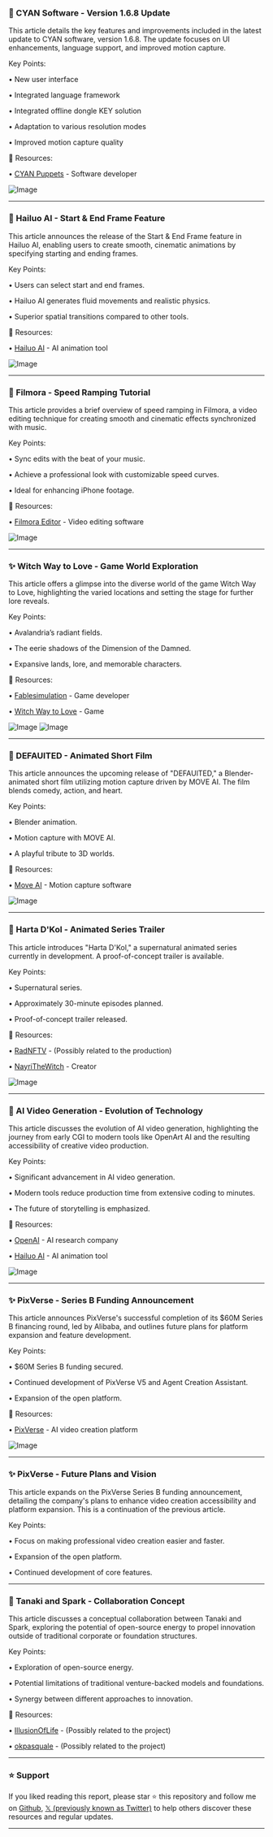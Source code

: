 ### 🤖 CYAN Software - Version 1.6.8 Update

This article details the key features and improvements included in the latest update to CYAN software, version 1.6.8.  The update focuses on UI enhancements, language support, and improved motion capture.

Key Points:

• New user interface


• Integrated language framework


• Integrated offline dongle KEY solution


• Adaptation to various resolution modes


• Improved motion capture quality


🔗 Resources:

• [CYAN Puppets](https://x.com/cyanpuppets) - Software developer


![Image](https://pbs.twimg.com/amplify_video_thumb/1965966350746263552/img/Q2o14ALSlIpPulzj.jpg)


---

### 🚀 Hailuo AI - Start & End Frame Feature

This article announces the release of the Start & End Frame feature in Hailuo AI, enabling users to create smooth, cinematic animations by specifying starting and ending frames.

Key Points:

•  Users can select start and end frames.


• Hailuo AI generates fluid movements and realistic physics.


• Superior spatial transitions compared to other tools.



🔗 Resources:

• [Hailuo AI](https://x.com/Hailuo_AI) - AI animation tool


![Image](https://pbs.twimg.com/ext_tw_video_thumb/1965764732188610560/pu/img/tFYFTAMw9AjUxHIZ.jpg)


---

### 🚀 Filmora - Speed Ramping Tutorial

This article provides a brief overview of speed ramping in Filmora, a video editing technique for creating smooth and cinematic effects synchronized with music.


Key Points:

•  Sync edits with the beat of your music.


• Achieve a professional look with customizable speed curves.


• Ideal for enhancing iPhone footage.



🔗 Resources:

• [Filmora Editor](https://x.com/Filmora_Editor) - Video editing software


![Image](https://pbs.twimg.com/amplify_video_thumb/1965941429525688320/img/H5hVo3SlKMZPwSN-.jpg)


---

### ✨ Witch Way to Love - Game World Exploration

This article offers a glimpse into the diverse world of the game Witch Way to Love, highlighting the varied locations and setting the stage for further lore reveals.

Key Points:

• Avalandria’s radiant fields.


• The eerie shadows of the Dimension of the Damned.


• Expansive lands, lore, and memorable characters.



🔗 Resources:

• [Fablesimulation](https://x.com/fablesimulation) - Game developer


• [Witch Way to Love](https://x.com/WitchWayToLove) - Game


![Image](https://pbs.twimg.com/media/G0f-eVoX0AAPw1F?format=jpg&name=small)
![Image](https://pbs.twimg.com/media/G0f-eVmXwAEWfkx?format=jpg&name=small)


---

### 🤖 DEFAUlTED - Animated Short Film

This article announces the upcoming release of "DEFAUlTED," a Blender-animated short film utilizing motion capture driven by MOVE AI. The film blends comedy, action, and heart.

Key Points:

•  Blender animation.


• Motion capture with MOVE AI.


•  A playful tribute to 3D worlds.



🔗 Resources:

• [Move AI](https://x.com/MoveAI_) - Motion capture software


![Image](https://pbs.twimg.com/amplify_video_thumb/1965826808034811904/img/Ucxso3oqqGmdxpop.jpg)


---

### 🤖 Harta D'Kol - Animated Series Trailer

This article introduces "Harta D'Kol," a supernatural animated series currently in development.  A proof-of-concept trailer is available.

Key Points:

• Supernatural series.


• Approximately 30-minute episodes planned.


• Proof-of-concept trailer released.



🔗 Resources:

• [RadNFTV](https://x.com/RadNFTV) -  (Possibly related to the production)


• [NayriTheWitch](https://x.com/NayriTheWitch) - Creator


![Image](https://pbs.twimg.com/amplify_video_thumb/1963775839969107969/img/Lb51nR0Nowkj3qLo.jpg)


---

### 🤖 AI Video Generation - Evolution of Technology

This article discusses the evolution of AI video generation, highlighting the journey from early CGI to modern tools like OpenArt AI and the resulting accessibility of creative video production.


Key Points:

•  Significant advancement in AI video generation.


• Modern tools reduce production time from extensive coding to minutes.


•  The future of storytelling is emphasized.



🔗 Resources:

• [OpenAI](https://x.com/OpenAI) - AI research company


• [Hailuo AI](https://x.com/Hailuo_AI) - AI animation tool


![Image](https://pbs.twimg.com/amplify_video_thumb/1963874121965568000/img/AXRmtRzrYLMLnrQ3.jpg)


---

### ✨ PixVerse - Series B Funding Announcement

This article announces PixVerse's successful completion of its $60M Series B financing round, led by Alibaba, and outlines future plans for platform expansion and feature development.


Key Points:

• $60M Series B funding secured.


• Continued development of PixVerse V5 and Agent Creation Assistant.


• Expansion of the open platform.


🔗 Resources:

• [PixVerse](https://x.com/PixVerse_) - AI video creation platform


![Image](https://pbs.twimg.com/media/G0c-Co1bgAQ2nf4?format=jpg&name=small)


---

### ✨ PixVerse - Future Plans and Vision

This article expands on the PixVerse Series B funding announcement, detailing the company's plans to enhance video creation accessibility and platform expansion.  This is a continuation of the previous article.

Key Points:

•  Focus on making professional video creation easier and faster.


•  Expansion of the open platform.


•  Continued development of core features.




---

### 🤖 Tanaki and Spark - Collaboration Concept

This article discusses a conceptual collaboration between Tanaki and Spark, exploring the potential of open-source energy to propel innovation outside of traditional corporate or foundation structures.

Key Points:

• Exploration of open-source energy.


•  Potential limitations of traditional venture-backed models and foundations.


•  Synergy between different approaches to innovation.



🔗 Resources:

• [IllusionOfLife](https://x.com/IllusionOfLife) - (Possibly related to the project)


• [okpasquale](https://x.com/okpasquale) - (Possibly related to the project)


---

### ⭐️ Support

If you liked reading this report, please star ⭐️ this repository and follow me on [Github](https://github.com/Drix10), [𝕏 (previously known as Twitter)](https://x.com/DRIX_10_) to help others discover these resources and regular updates.

---